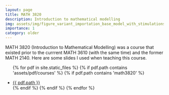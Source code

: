 ```yaml
---
layout: page
title: MATH 3820
description: Introduction to mathematical modelling
img: assets/img/figure_variant_importation_base_model_with_stimulations.png
importance: 1
category: older
---
```


MATH 3820 (Introduction to Mathematical Modelling) was a course that existed prior to the currrent MATH 3610 (with the same time) and the former MATH 2140. Here are some slides I used when teaching this course.

<ul>

{% for pdf in site.static_files %}
  {% if pdf.path contains 'assets/pdf/courses' %}
    {% if pdf.path contains 'math3820' %}
        <li><a href="{{ pdf.path }}">{{ pdf.path }}</a></li>
    {% endif %}
  {% endif %}
{% endfor %}

</ul>